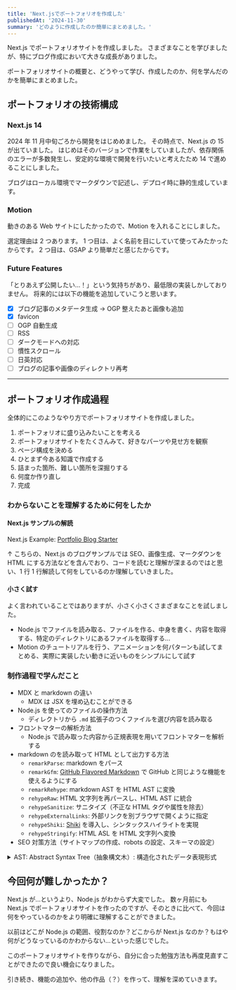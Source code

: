 ```yaml
---
title: 'Next.jsでポートフォリオを作成した'
publishedAt: '2024-11-30'
summary: 'どのように作成したのか簡単にまとめました。'
---
```


Next.js でポートフォリオサイトを作成しました。
さまざまなことを学びましたが、特にブログ作成において大きな成長がありました。

ポートフォリオサイトの概要と、どうやって学び、作成したのか、何を学んだのかを簡単にまとめました。

## ポートフォリオの技術構成

### Next.js 14

2024 年 11 月中旬ごろから開発をはじめめました。
その時点で、Next.js の 15 が出ていました。
はじめはそのバージョンで作業をしていましたが、依存関係のエラーが多数発生し、安定的な環境で開発を行いたいと考えたため 14 で進めることにしました。

ブログはローカル環境でマークダウンで記述し、デプロイ時に静的生成しています。

### Motion

動きのある Web サイトにしたかったので、Motion を入れることにしました。

選定理由は 2 つあります。
1 つ目は、よく名前を目にしていて使ってみたかったからです。
2 つ目は、GSAP より簡単だと感じたからです。

### Future Features

「とりあえず公開したい...！」という気持ちがあり、最低限の実装しかしておりません。
将来的には以下の機能を追加していこうと思います。

- [x] ブログ記事のメタデータ生成 -> OGP 整えたあと画像も追加
- [x] favicon
- [ ] OGP 自動生成
- [ ] RSS
- [ ] ダークモードへの対応
- [ ] 慣性スクロール
- [ ] 日英対応
- [ ] ブログの記事や画像のディレクトリ再考

---

## ポートフォリオ作成過程

全体的にこのようなやり方でポートフォリオサイトを作成しました。

1. ポートフォリオに盛り込みたいことを考える
1. ポートフォリオサイトをたくさんみて、好きなパーツや見せ方を観察
1. ページ構成を決める
1. ひとまず今ある知識で作成する
1. 詰まった箇所、難しい箇所を深掘りする
1. 何度か作り直し
1. 完成

### わからないことを理解するために何をしたか

#### Next.js サンプルの解読

Next.js Example: [Portfolio Blog Starter](https://github.com/vercel/examples/tree/main/solutions/blog)

↑ こちらの、Next.js のブログサンプルでは SEO、画像生成、マークダウンを HTML にする方法などを含んでおり、コードを読むと理解が深まるのではと思い、1 行 1 行解読して何をしているのか理解していきました。

#### 小さく試す

よく言われていることではありますが、小さく小さくさまざまなことを試しました。

- Node.js でファイルを読み取る、ファイルを作る、中身を書く、内容を取得する、特定のディレクトリにあるファイルを取得する...
- Motion のチュートリアルを行う、アニメーションを何パターンも試してまとめる、実際に実装したい動きに近いものをシンプルにして試す

### 制作過程で学んだこと

- MDX と markdown の違い
  - MDX は JSX を埋め込むことができる
- Node.js を使ってのファイルの操作方法
  - ディレクトリから `.md` 拡張子のつくファイルを選び内容を読み取る
- フロントマターの解析方法
  - Node.js で読み取った内容から正規表現を用いてフロントマターを解析する
- markdown のを読み取って HTML として出力する方法
  - `remarkParse`: markdown をパース
  - `remarkGfm`: [GitHub Flavored Markdown](https://github.github.com/gfm/) で GitHub と同じような機能を使えるようにする
  - `remarkRehype`: markdown AST を HTML AST に変換
  - `rehypeRaw`: HTML 文字列を再パースし、HTML AST に統合
  - `rehypeSanitize`: サニタイズ（不正な HTML タグや属性を除去）
  - `rehypeExternalLinks`: 外部リンクを別ブラウザで開くように指定
  - `rehypeShiki`: [Shiki](https://shiki.matsu.io/) を導入し、シンタックスハイライトを実現
  - `rehypeStringify`: HTML ASL を HTML 文字列へ変換
- SEO 対策方法（サイトマップの作成、robots の設定、スキーマの設定）

<details>

<summary>AST: Abstract Syntax Tree（抽象構文木）: 構造化されたデータ表現形式</summary>

```markdown title="example.md"
# Hello World

This is **Markdown**.
```

これが解析されて ↓ になる

```json
{
  "type": "root",
  "children": [
    {
      "type": "heading",
      "depth": 1,
      "children": [{ "type": "text", "value": "Hello World" }]
    },
    {
      "type": "paragraph",
      "children": [
        { "type": "text", "value": "This is " },
        { "type": "strong", "children": [{ "type": "text", "value": "Markdown" }] },
        { "type": "text", "value": "." }
      ]
    }
  ]
}
```

</details>

## 今回何が難しかったか？

Next.js が...というより、Node.js がわからず大変でした。
数ヶ月前にも Next.js でポートフォリオサイトを作ったのですが、そのときに比べて、今回は何をやっているのかをより明確に理解することができました。

以前はどこが Node.js の範囲、役割なのか？どこからが Next.js なのか？もはや何がどうなっているのかわからない...といった感じでした。

このポートフォリオサイトを作りながら、自分に合った勉強方法も再度見直すことができたので良い機会になりました。

引き続き、機能の追加や、他の作品（？）を作って、理解を深めていきます。

